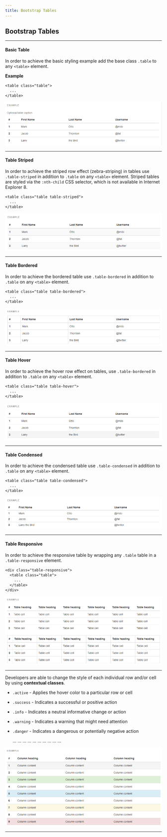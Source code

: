 ```yaml
---
title: Bootstrap Tables
---
```

## Bootstrap Tables
---

#### Basic Table
In order to achieve the basic styling example add the base class `.table` to any `<table>` element.

**Example**

    <table class="table">
      ...
    </table>
    
![Basic Table](https://github.com/TroyB12/Pictures/blob/master/Basic%20Table.PNG)

---
#### Table Striped

In order to achieve the striped row effect (zebra-striping) in tables use `.table-striped` in addition to `.table` on any `<table>` element.  Striped tables are styled via the `:nth-child` CSS selector, which is not available in Internet Explorer 8.

    <table class="table table-striped">
      ...
    </table>

![Striped Table](https://github.com/TroyB12/Pictures/blob/master/Table%20Striped.PNG)

---
#### Table Bordered

In order to achieve the bordered table use `.table-bordered` in addition to `.table` on any `<table>` element.

    <table class="table table-bordered">
      ...
    </table>

![Bordered Table](https://github.com/TroyB12/Pictures/blob/master/Table%20Bordered.PNG)

---
#### Table Hover

In order to achieve the hover row effect on tables, use `.table-bordered` in addition to `.table` on any `<table>` element.

    <table class="table table-hover">
      ...
    </table>

![Hover Table](https://github.com/TroyB12/Pictures/blob/master/Table%20Hover.PNG)

---
#### Table Condensed

In order to achieve the condensed table use `.table-condensed` in addition to `.table` on any `<table>` element.

    <table class="table table-condensed">
      ...
    </table>

![Condensed Table](https://github.com/TroyB12/Pictures/blob/master/Table%20Condensed.PNG)

---

#### Table Responsive

In order to achieve the responsive table by wrapping any `.table` table in a `.table-responsive` element.

```
<div class="table-responsive">
  <table class="table">
    ...
  </table>
</div>
```
![Responsive Table](https://github.com/TroyB12/Pictures/blob/master/Table%20Responsive.PNG)

---

Developers are able to change the style of each individual row and/or cell by using **contextual classes**.

- `.active` -	Applies the hover color to a particular row or cell
- `.success` -	Indicates a successful or positive action
- `.info` -	Indicates a neutral informative change or action
- `.warning` -	Indicates a warning that might need attention
- `.danger` -	Indicates a dangerous or potentially negative action

    <!-- On rows -->
    <tr class="active">...</tr>
    <tr class="success">...</tr>
    <tr class="warning">...</tr>
    <tr class="danger">...</tr>
    <tr class="info">...</tr>

    <!-- On cells (`td` or `th`) -->
    <tr>
      <td class="active">...</td>
      <td class="success">...</td>
      <td class="warning">...</td>
      <td class="danger">...</td>
      <td class="info">...</td>
    </tr>
    
![Contextual Class Table](https://github.com/TroyB12/Pictures/blob/master/Table%20Contextual%20Classes.PNG)

---
